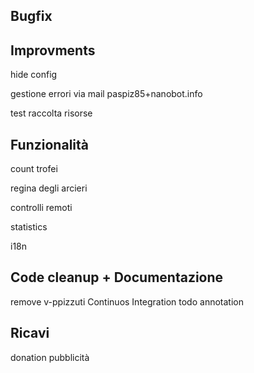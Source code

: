 ## Bugfix



## Improvments

hide config

gestione errori via mail paspiz85+nanobot.info 

test raccolta risorse



## Funzionalità

count trofei

regina degli arcieri

controlli remoti

statistics

i18n



## Code cleanup + Documentazione

remove v-ppizzuti
Continuos Integration
todo annotation



## Ricavi

donation
pubblicità


